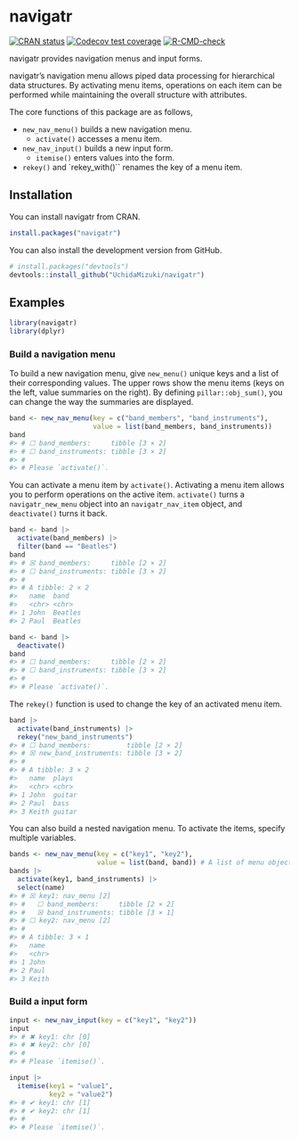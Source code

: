 
<!-- README.md is generated from README.Rmd. Please edit that file -->

# navigatr

<!-- badges: start -->

[![CRAN
status](https://www.r-pkg.org/badges/version/navigatr)](https://CRAN.R-project.org/package=navigatr)
[![Codecov test
coverage](https://codecov.io/gh/UchidaMizuki/navigatr/branch/main/graph/badge.svg)](https://app.codecov.io/gh/UchidaMizuki/navigatr?branch=main)
[![R-CMD-check](https://github.com/UchidaMizuki/navigatr/actions/workflows/R-CMD-check.yaml/badge.svg)](https://github.com/UchidaMizuki/navigatr/actions/workflows/R-CMD-check.yaml)
<!-- badges: end -->

navigatr provides navigation menus and input forms.

navigatr’s navigation menu allows piped data processing for hierarchical
data structures. By activating menu items, operations on each item can
be performed while maintaining the overall structure with attributes.

The core functions of this package are as follows,

-   `new_nav_menu()` builds a new navigation menu.
    -   `activate()` accesses a menu item.
-   `new_nav_input()` builds a new input form.
    -   `itemise()` enters values into the form.
-   `rekey()` and \`rekey_with()\`\` renames the key of a menu item.

## Installation

You can install navigatr from CRAN.

``` r
install.packages("navigatr")
```

You can also install the development version from GitHub.

``` r
# install.packages("devtools")
devtools::install_github("UchidaMizuki/navigatr")
```

## Examples

``` r
library(navigatr)
library(dplyr)
```

### Build a navigation menu

To build a new navigation menu, give `new_menu()` unique keys and a list
of their corresponding values. The upper rows show the menu items (keys
on the left, value summaries on the right). By defining
`pillar::obj_sum()`, you can change the way the summaries are displayed.

``` r
band <- new_nav_menu(key = c("band_members", "band_instruments"),
                     value = list(band_members, band_instruments))
band
#> # ☐ band_members:     tibble [3 × 2]
#> # ☐ band_instruments: tibble [3 × 2]
#> # 
#> # Please `activate()`.
```

You can activate a menu item by `activate()`. Activating a menu item
allows you to perform operations on the active item. `activate()` turns
a `navigatr_new_menu` object into an `navigatr_nav_item` object, and
`deactivate()` turns it back.

``` r
band <- band |>
  activate(band_members) |>
  filter(band == "Beatles")
band
#> # ☒ band_members:     tibble [2 × 2]
#> # ☐ band_instruments: tibble [3 × 2]
#> # 
#> # A tibble: 2 × 2
#>   name  band   
#>   <chr> <chr>  
#> 1 John  Beatles
#> 2 Paul  Beatles
```

``` r
band <- band |> 
  deactivate()
band
#> # ☐ band_members:     tibble [2 × 2]
#> # ☐ band_instruments: tibble [3 × 2]
#> # 
#> # Please `activate()`.
```

The `rekey()` function is used to change the key of an activated menu
item.

``` r
band |> 
  activate(band_instruments) |> 
  rekey("new_band_instruments")
#> # ☐ band_members:         tibble [2 × 2]
#> # ☒ new_band_instruments: tibble [3 × 2]
#> # 
#> # A tibble: 3 × 2
#>   name  plays 
#>   <chr> <chr> 
#> 1 John  guitar
#> 2 Paul  bass  
#> 3 Keith guitar
```

You can also build a nested navigation menu. To activate the items,
specify multiple variables.

``` r
bands <- new_nav_menu(key = c("key1", "key2"),
                      value = list(band, band)) # A list of menu objects
bands |> 
  activate(key1, band_instruments) |> 
  select(name)
#> # ☒ key1: nav_menu [2]
#> #   ☐ band_members:     tibble [2 × 2]
#> #   ☒ band_instruments: tibble [3 × 1]
#> # ☐ key2: nav_menu [2]
#> # 
#> # A tibble: 3 × 1
#>   name 
#>   <chr>
#> 1 John 
#> 2 Paul 
#> 3 Keith
```

### Build a input form

``` r
input <- new_nav_input(key = c("key1", "key2"))
input
#> # ✖ key1: chr [0]
#> # ✖ key2: chr [0]
#> # 
#> # Please `itemise()`.
```

``` r
input |> 
  itemise(key1 = "value1",
          key2 = "value2")
#> # ✔ key1: chr [1]
#> # ✔ key2: chr [1]
#> # 
#> # Please `itemise()`.
```
